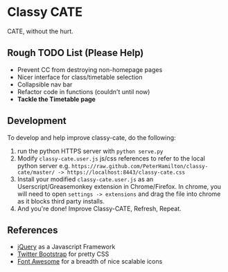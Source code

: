 # Classy CATE

CATE, without the hurt.

## Rough TODO List (Please Help)

- Prevent CC from destroying non-homepage pages
- Nicer interface for class/timetable selection
- Collapsible nav bar
- Refactor code in functions (couldn't until now)
- **Tackle the Timetable page**

## Development

To develop and help improve classy-cate, do the following:

1. run the python HTTPS server with `python serve.py`
2. Modify `classy-cate.user.js` js/css references to refer to the local python server e.g. `https://raw.github.com/PeterHamilton/classy-cate/master/ -> https://localhost:8443/classy-cate.css`
3. Install your modified `classy-cate.user.js` as an Userscript/Greasemonkey extension in Chrome/Firefox. In chrome, you will need to open `settings -> extensions` and drag the file into chrome as it blocks third party installs.
4. And you're done! Improve Classy-CATE, Refresh, Repeat.


## References

- [jQuery](http://api.jquery.com/jQuery/) as a Javascript Framework
- [Twitter Bootstrap](http://twitter.github.com/bootstrap/) for pretty CSS
- [Font Awesome](http://fortawesome.github.com/Font-Awesome/) for a breadth of nice scalable icons
